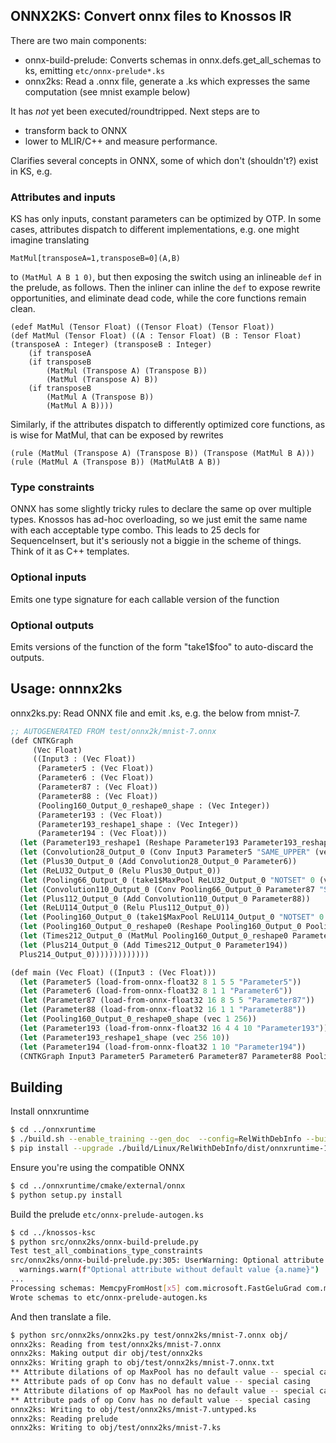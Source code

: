 ## ONNX2KS: Convert onnx files to Knossos IR

There are two main components:

  - onnx-build-prelude: Converts schemas in onnx.defs.get_all_schemas to ks, emitting `etc/onnx-prelude*.ks`
  - onnx2ks: Read a .onnx file, generate a .ks which expresses the same computation (see mnist example below)

It has *not* yet been executed/roundtripped.  Next steps are to 
  - transform back to ONNX
  - lower to MLIR/C++ and measure performance.  

Clarifies several concepts in ONNX, some of which don't (shouldn't?) exist in KS, e.g. 

### Attributes and inputs

KS has only inputs, constant parameters can be optimized by OTP.   In some cases, attributes dispatch to different implementations, e.g. one might imagine translating 
```
MatMul[transposeA=1,transposeB=0](A,B)
```
to `(MatMul A B 1 0)`, but then exposing the switch using an inlineable `def` in the prelude, as follows.  Then the inliner can inline the `def` to expose rewrite opportunities, and eliminate dead code, while the core functions remain clean.
```
(edef MatMul (Tensor Float) ((Tensor Float) (Tensor Float))
(def MatMul (Tensor Float) ((A : Tensor Float) (B : Tensor Float) (transposeA : Integer) (transposeB : Integer)
    (if transposeA  
    (if transposeB
        (MatMul (Transpose A) (Transpose B))
        (MatMul (Transpose A) B))
    (if transposeB
        (MatMul A (Transpose B))
        (MatMul A B))))
```
Similarly, if the attributes dispatch to differently optimized core functions, as is wise for MatMul, that can be exposed by rewrites
```
(rule (MatMul (Transpose A) (Transpose B)) (Transpose (MatMul B A)))
(rule (MatMul A (Transpose B)) (MatMulAtB A B))
```

### Type constraints

ONNX has some slightly tricky rules to declare the same op over multiple types.
Knossos has ad-hoc overloading, so we just emit the same name with each acceptable type combo.
This leads to 25 decls for SequenceInsert, but it's seriously not a biggie in the scheme 
of things.  Think of it as C++ templates.

###  Optional inputs

Emits one type signature for each callable version of the function

###  Optional outputs

Emits versions of the function of the form "take1$foo" to auto-discard the outputs.

## Usage: onnnx2ks

onnx2ks.py: Read ONNX file and emit .ks, e.g. the below from mnist-7.

```scheme
;; AUTOGENERATED FROM test/onnx2k/mnist-7.onnx
(def CNTKGraph
     (Vec Float)
     ((Input3 : (Vec Float))
      (Parameter5 : (Vec Float))
      (Parameter6 : (Vec Float))
      (Parameter87 : (Vec Float))
      (Parameter88 : (Vec Float))
      (Pooling160_Output_0_reshape0_shape : (Vec Integer))
      (Parameter193 : (Vec Float))
      (Parameter193_reshape1_shape : (Vec Integer))
      (Parameter194 : (Vec Float)))
  (let (Parameter193_reshape1 (Reshape Parameter193 Parameter193_reshape1_shape))
  (let (Convolution28_Output_0 (Conv Input3 Parameter5 "SAME_UPPER" (vec 1 1) 1 (vec 5 5) (vec -1 -1) (vec 1 1)))
  (let (Plus30_Output_0 (Add Convolution28_Output_0 Parameter6))
  (let (ReLU32_Output_0 (Relu Plus30_Output_0))
  (let (Pooling66_Output_0 (take1$MaxPool ReLU32_Output_0 "NOTSET" 0 (vec 1 1) (vec 2 2) (vec 0 0 0 0) 0 (vec 2 2)))
  (let (Convolution110_Output_0 (Conv Pooling66_Output_0 Parameter87 "SAME_UPPER" (vec 1 1) 1 (vec 5 5) (vec -1 -1) (vec 1 1)))
  (let (Plus112_Output_0 (Add Convolution110_Output_0 Parameter88))
  (let (ReLU114_Output_0 (Relu Plus112_Output_0))
  (let (Pooling160_Output_0 (take1$MaxPool ReLU114_Output_0 "NOTSET" 0 (vec 1 1) (vec 3 3) (vec 0 0 0 0) 0 (vec 3 3)))
  (let (Pooling160_Output_0_reshape0 (Reshape Pooling160_Output_0 Pooling160_Output_0_reshape0_shape))
  (let (Times212_Output_0 (MatMul Pooling160_Output_0_reshape0 Parameter193_reshape1))
  (let (Plus214_Output_0 (Add Times212_Output_0 Parameter194))
  Plus214_Output_0)))))))))))))

(def main (Vec Float) ((Input3 : (Vec Float)))
  (let (Parameter5 (load-from-onnx-float32 8 1 5 5 "Parameter5"))
  (let (Parameter6 (load-from-onnx-float32 8 1 1 "Parameter6"))
  (let (Parameter87 (load-from-onnx-float32 16 8 5 5 "Parameter87"))
  (let (Parameter88 (load-from-onnx-float32 16 1 1 "Parameter88"))
  (let (Pooling160_Output_0_reshape0_shape (vec 1 256))
  (let (Parameter193 (load-from-onnx-float32 16 4 4 10 "Parameter193"))
  (let (Parameter193_reshape1_shape (vec 256 10))
  (let (Parameter194 (load-from-onnx-float32 1 10 "Parameter194"))
  (CNTKGraph Input3 Parameter5 Parameter6 Parameter87 Parameter88 Pooling160_Output_0_reshape0_shape Parameter193 Parameter193_reshape1_shape Parameter194))))))))))
```

## Building

Install onnxruntime
```sh
$ cd ../onnxruntime
$ ./build.sh --enable_training --gen_doc  --config=RelWithDebInfo --build_wheel
$ pip install --upgrade ./build/Linux/RelWithDebInfo/dist/onnxruntime-1.5.2-cp38-cp38-linux_x86_64.whl
```

Ensure you're using the compatible ONNX
```sh
$ cd ../onnxruntime/cmake/external/onnx
$ python setup.py install
```

Build the prelude `etc/onnx-prelude-autogen.ks`
```sh
$ cd ../knossos-ksc
$ python src/onnx2ks/onnx-build-prelude.py
Test test_all_combinations_type_constraints
src/onnx2ks/onnx-build-prelude.py:305: UserWarning: Optional attribute without default value ignore_index
  warnings.warn(f"Optional attribute without default value {a.name}")
...
Processing schemas: MemcpyFromHost[x5] com.microsoft.FastGeluGrad com.microsoft.SliceGrad[x5] com.microsoft.Recv com.microsoft.All com.microsoft.IsFinite com.microsoft.Group[x5] com.microsoft.BiasFastGeluGrad_dX com.microsoft.BatchNormalizationGrad ...
Wrote schemas to etc/onnx-prelude-autogen.ks
```

And then translate a file.
```sh
$ python src/onnx2ks/onnx2ks.py test/onnx2ks/mnist-7.onnx obj/
onnx2ks: Reading from test/onnx2ks/mnist-7.onnx
onnx2ks: Making output dir obj/test/onnx2ks
onnx2ks: Writing graph to obj/test/onnx2ks/mnist-7.onnx.txt
** Attribute dilations of op MaxPool has no default value -- special casing
** Attribute pads of op Conv has no default value -- special casing
** Attribute dilations of op MaxPool has no default value -- special casing
** Attribute pads of op Conv has no default value -- special casing
onnx2ks: Writing to obj/test/onnx2ks/mnist-7.untyped.ks
onnx2ks: Reading prelude
onnx2ks: Writing to obj/test/onnx2ks/mnist-7.ks
```
